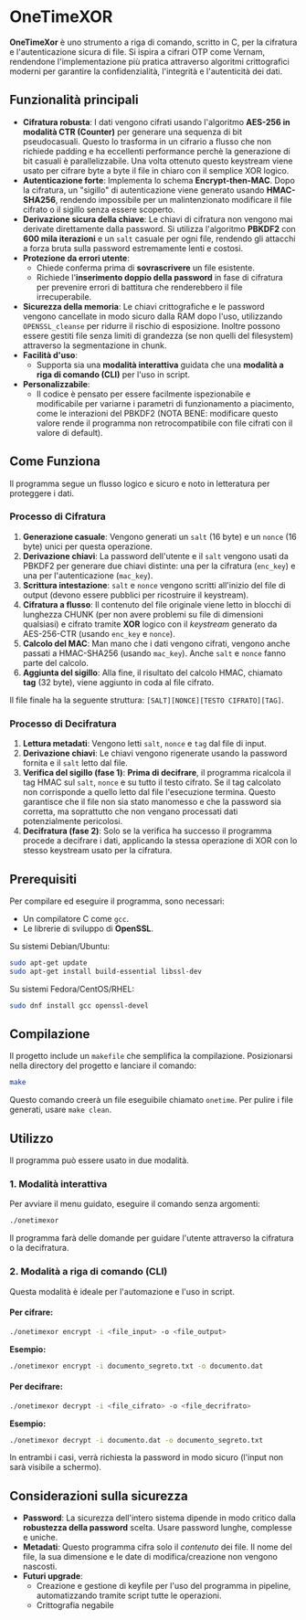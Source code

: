 # OneTimeXOR

**OneTimeXor** è uno strumento a riga di comando, scritto in C, per la cifratura e l'autenticazione sicura di file. Si ispira a cifrari OTP come Vernam, rendendone l'implementazione più pratica attraverso algoritmi crittografici moderni per garantire la confidenzialità, l'integrità e l'autenticità dei dati.

## Funzionalità principali

* **Cifratura robusta**: I dati vengono cifrati usando l'algoritmo **AES-256 in modalità CTR (Counter)** per generare una sequenza di bit pseudocasuali. Questo lo trasforma in un cifrario a flusso che non richiede padding e ha eccellenti performance perchè la generazione di bit casuali è parallelizzabile. Una volta ottenuto questo keystream viene usato per cifrare byte a byte il file in chiaro con il semplice XOR logico.
* **Autenticazione forte**: Implementa lo schema **Encrypt-then-MAC**. Dopo la cifratura, un "sigillo" di autenticazione viene generato usando **HMAC-SHA256**, rendendo impossibile per un malintenzionato modificare il file cifrato o il sigillo senza essere scoperto.
* **Derivazione sicura della chiave**: Le chiavi di cifratura non vengono mai derivate direttamente dalla password. Si utilizza l'algoritmo **PBKDF2** con **600 mila iterazioni** e un `salt` casuale per ogni file, rendendo gli attacchi a forza bruta sulla password estremamente lenti e costosi.
* **Protezione da errori utente**:
    * Chiede conferma prima di **sovrascrivere** un file esistente.
    * Richiede l'**inserimento doppio della password** in fase di cifratura per prevenire errori di battitura che renderebbero il file irrecuperabile.
* **Sicurezza della memoria**: Le chiavi crittografiche e le password vengono cancellate in modo sicuro dalla RAM dopo l'uso, utilizzando `OPENSSL_cleanse` per ridurre il rischio di esposizione. Inoltre possono essere gestiti file senza limiti di grandezza (se non quelli del filesystem) attraverso la segmentazione in chunk.
* **Facilità d'uso**:
    * Supporta sia una **modalità interattiva** guidata che una **modalità a riga di comando (CLI)** per l'uso in script.
* **Personalizzabile**:
    * Il codice è pensato per essere facilmente ispezionabile e modificabile per variarne i parametri di funzionamento a piacimento, come le interazioni del PBKDF2 (NOTA BENE: modificare questo valore rende il programma non retrocompatibile con file cifrati con il valore di default).

## Come Funziona

Il programma segue un flusso logico e sicuro e noto in letteratura per proteggere i dati.

### Processo di Cifratura

1.  **Generazione casuale**: Vengono generati un `salt` (16 byte) e un `nonce` (16 byte) unici per questa operazione.
2.  **Derivazione chiavi**: La password dell'utente e il `salt` vengono usati da PBKDF2 per generare due chiavi distinte: una per la cifratura (`enc_key`) e una per l'autenticazione (`mac_key`).
3.  **Scrittura intestazione**: `salt` e `nonce` vengono scritti all'inizio del file di output (devono essere pubblici per ricostruire il keystream).
4.  **Cifratura a flusso**: Il contenuto del file originale viene letto in blocchi di lunghezza CHUNK (per non avere problemi su file di dimensioni qualsiasi) e cifrato tramite **XOR** logico con il *keystream* generato da AES-256-CTR (usando `enc_key` e `nonce`).
5.  **Calcolo del MAC**: Man mano che i dati vengono cifrati, vengono anche passati a HMAC-SHA256 (usando `mac_key`). Anche `salt` e `nonce` fanno parte del calcolo.
6.  **Aggiunta del sigillo**: Alla fine, il risultato del calcolo HMAC, chiamato **tag** (32 byte), viene aggiunto in coda al file cifrato.

Il file finale ha la seguente struttura: `[SALT][NONCE][TESTO CIFRATO][TAG]`.

### Processo di Decifratura

1.  **Lettura metadati**: Vengono letti `salt`, `nonce` e `tag` dal file di input.
2.  **Derivazione chiavi**: Le chiavi vengono rigenerate usando la password fornita e il `salt` letto dal file.
3.  **Verifica del sigillo (fase 1)**: **Prima di decifrare**, il programma ricalcola il tag HMAC sul `salt`, `nonce` e su tutto il testo cifrato. Se il tag calcolato non corrisponde a quello letto dal file l'esecuzione termina. Questo garantisce che il file non sia stato manomesso e che la password sia corretta, ma soprattutto che non vengano processati dati potenzialmente pericolosi.
4.  **Decifratura (fase 2)**: Solo se la verifica ha successo il programma procede a decifrare i dati, applicando la stessa operazione di XOR con lo stesso keystream usato per la cifratura.

## Prerequisiti

Per compilare ed eseguire il programma, sono necessari:
* Un compilatore C come `gcc`.
* Le librerie di sviluppo di **OpenSSL**.

Su sistemi Debian/Ubuntu:
```bash
sudo apt-get update
sudo apt-get install build-essential libssl-dev
```

Su sistemi Fedora/CentOS/RHEL:
```bash
sudo dnf install gcc openssl-devel
```

## Compilazione

Il progetto include un `makefile` che semplifica la compilazione. Posizionarsi nella directory del progetto e lanciare il comando:

```bash
make
```

Questo comando creerà un file eseguibile chiamato `onetime`. Per pulire i file generati, usare `make clean`.

## Utilizzo

Il programma può essere usato in due modalità.

### 1. Modalità interattiva

Per avviare il menu guidato, eseguire il comando senza argomenti:

```bash
./onetimexor
```
Il programma farà delle domande per guidare l'utente attraverso la cifratura o la decifratura.

### 2. Modalità a riga di comando (CLI)

Questa modalità è ideale per l'automazione e l'uso in script.

#### **Per cifrare:**

```bash
./onetimexor encrypt -i <file_input> -o <file_output>
```
**Esempio:**
```bash
./onetimexor encrypt -i documento_segreto.txt -o documento.dat
```

#### **Per decifrare:**

```bash
./onetimexor decrypt -i <file_cifrato> -o <file_decrifrato>
```
**Esempio:**
```bash
./onetimexor decrypt -i documento.dat -o documento_segreto.txt
```

In entrambi i casi, verrà richiesta la password in modo sicuro (l'input non sarà visibile a schermo).

## Considerazioni sulla sicurezza

* **Password**: La sicurezza dell'intero sistema dipende in modo critico dalla **robustezza della password** scelta. Usare password lunghe, complesse e uniche.
* **Metadati**: Questo programma cifra solo il *contenuto* dei file. Il nome del file, la sua dimensione e le date di modifica/creazione non vengono nascosti.
* **Futuri upgrade**:
  * Creazione e gestione di keyfile per l'uso del programma in pipeline, automatizzando tramite script tutte le operazioni.
  * Crittografia negabile
